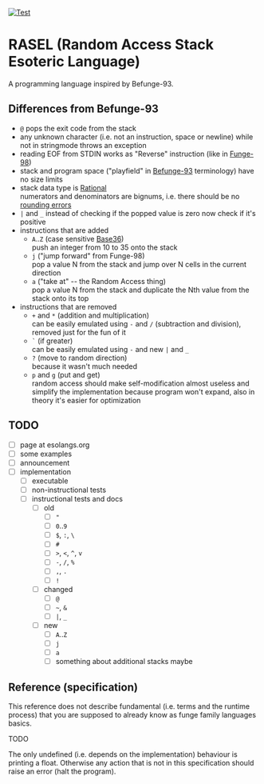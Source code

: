 [![Test](https://github.com/Nakilon/rasel/workflows/.github/workflows/test.yaml/badge.svg)](https://github.com/Nakilon/rasel/actions)

# RASEL (Random Access Stack Esoteric Language)

A programming language inspired by Befunge-93.

## Differences from Befunge-93

* `@` pops the exit code from the stack
* any unknown character (i.e. not an instruction, space or newline) while not in stringmode throws an exception
* reading EOF from STDIN works as "Reverse" instruction (like in [Funge-98](https://github.com/catseye/Funge-98))
* stack and program space ("playfield" in [Befunge-93](https://github.com/catseye/Befunge-93) terminology) have no size limits
* stack data type is [Rational](https://en.wikipedia.org/wiki/Rational_data_type)  
  numerators and denominators are bignums, i.e. there should be no [rounding errors](https://en.wikipedia.org/wiki/Round-off_error)
* `|` and `_` instead of checking if the popped value is zero now check if it's positive
* instructions that are added
  * `A`..`Z` (case sensitive [Base36](https://en.wikipedia.org/wiki/Base36))  
    push an integer from 10 to 35 onto the stack
  * `j` ("jump forward" from Funge-98)  
    pop a value N from the stack and jump over N cells in the current direction
  * `a` ("take at" -- the Random Access thing)  
    pop a value N from the stack and duplicate the Nth value from the stack onto its top
* instructions that are removed
  * `+` and `*` (addition and multiplication)  
    can be easily emulated using `-` and `/` (subtraction and division), removed just for the fun of it
  * `` ` `` (if greater)  
    can be easily emulated using `-` and new `|` and `_`
  * `?` (move to random direction)  
    because it wasn't much needed
  * `p` and `g` (put and get)  
    random access should make self-modification almost useless and simplify the implementation because program won't expand, also in theory it's easier for optimization

## TODO

- [ ] page at esolangs.org
- [ ] some examples
- [ ] announcement
- [ ] implementation
  - [ ] executable
  - [ ] non-instructional tests
  - [ ] instructional tests and docs
    - [ ] old
      - [ ] `"`
      - [ ] `0`..`9`
      - [ ] `$`, `:`, `\`
      - [ ] `#`
      - [ ] `>`, `<`, `^`, `v`
      - [ ] `-`, `/`, `%`
      - [ ] `,`, `.`
      - [ ] `!`
    - [ ] changed
      - [ ] `@`
      - [ ] `~`, `&`
      - [ ] `|`, `_`
    - [ ] new
      - [ ] `A`..`Z`
      - [ ] `j`
      - [ ] `a`
      - [ ] something about additional stacks maybe

## Reference (specification)

This reference does not describe fundamental (i.e. terms and the runtime process) that you are supposed to already know as funge family languages basics.

TODO

The only undefined (i.e. depends on the implementation) behaviour is printing a float. Otherwise any action that is not in this specification should raise an error (halt the program).
